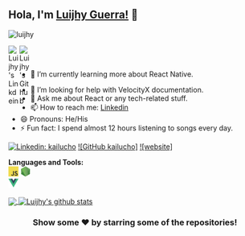 ## Hola, I'm [Luijhy Guerra!](https://luijhyguerraflores.netlify.app) 👋

<p align="left"> <img src="https://komarev.com/ghpvc/?username=kailucho&label=Views&color=blue&style=plastic" alt="luijhy" /> </p>
<a href="https://www.linkedin.com/in/luijhy-guerra-flores-057262144/">
  <img align="left" alt="Luijhy's Linkdein" width="22px" src="https://cdn.jsdelivr.net/npm/simple-icons@v3/icons/linkedin.svg" />
</a>
<a href="https://github.com/kailucho">
  <img align="left" alt="Luijhy's Github" width="22px" src="https://cdn.jsdelivr.net/npm/simple-icons@v3/icons/github.svg" />
</a>
<br/>
<br/>

<!-- - 🔭 I’m currently working on [Frontier](https://frontier.xyz/). -->
- 🌱 I’m currently learning more about React Native.
<!-- - 👯 I’m looking to collaborate on [Youtube](https://youtube.com/mtechviral). -->
- 🤔 I’m looking for help with VelocityX documentation.
- 💬 Ask me about React or any tech-related stuff.
- 📫 How to reach me: [Linkedin](https://www.linkedin.com/in/luijhy-guerra-flores-057262144/)
- 😄 Pronouns: He/His
- ⚡ Fun fact: I spend almost 12 hours listening to songs every day.

<!-- [![Twitter: imthepk](https://img.shields.io/twitter/follow/imthepk?style=social)](https://twitter.com/imthepk) -->
[![Linkedin: kailucho](https://img.shields.io/badge/-luijhy-blue?style=flat-square&logo=Linkedin&logoColor=white&link=https://www.linkedin.com/in/luijhy-guerra-flores-057262144/)](https://www.linkedin.com/in/luijhy-guerra-flores-057262144/)
[![GitHub kailucho]](https://github.com/kailucho)
[![website]](https://luijhyguerraflores.netlify.app/)


**Languages and Tools:**  
<code><img height="20" src="https://raw.githubusercontent.com/github/explore/80688e429a7d4ef2fca1e82350fe8e3517d3494d/topics/javascript/javascript.png"></code>
<code><img height="20" src="https://raw.githubusercontent.com/github/explore/80688e429a7d4ef2fca1e82350fe8e3517d3494d/topics/nodejs/nodejs.png"></code>  
<code><img height="20" src="https://raw.githubusercontent.com/github/explore/80688e429a7d4ef2fca1e82350fe8e3517d3494d/topics/vue/vue.png"></code>

<a href="https://github.com/kailucho">
  <img align="center" src="https://github-readme-stats.vercel.app/api/top-langs/?username=kailucho&theme=light&hide_langs_below=1" />
</a>
<a href="https://github.com/kailucho">
 <img align="center" src="https://github-readme-stats.vercel.app/api?username=kailucho&show_icons=true&theme=light&line_height=27" alt="Luijhy's github stats"/>
</a>

<div align="center">

### Show some ❤️ by starring some of the repositories!

</div>

